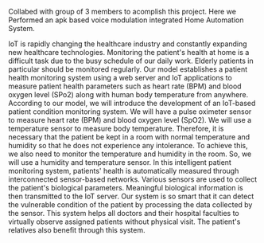 Collabed with group of 3 members to acomplish this project. Here we Performed an apk based voice modulation integrated Home Automation System.

IoT is rapidly changing the healthcare industry and constantly expanding new healthcare
technologies. Monitoring the patient's health at home is a difficult task due to the busy
schedule of our daily work. Elderly patients in particular should be monitored regularly. Our
model establishes a patient health monitoring system using a web server and IoT applications
to measure patient health parameters such as heart rate (BPM) and blood oxygen level (SPo2)
along with human body temperature from anywhere. According to our model, we will
introduce the development of an IoT-based patient condition monitoring system. We will
have a pulse oximeter sensor to measure heart rate (BPM) and blood oxygen level (SpO2).
We will use a temperature sensor to measure body temperature. Therefore, it is necessary that
the patient be kept in a room with normal temperature and humidity so that he does not
experience any intolerance. To achieve this, we also need to monitor the temperature and
humidity in the room. So, we will use a humidity and temperature sensor. In this intelligent
patient monitoring system, patients' health is automatically measured through interconnected
sensor-based networks. Various sensors are used to collect the patient's biological parameters.
Meaningful biological information is then transmitted to the IoT server. Our system is so
smart that it can detect the vulnerable condition of the patient by processing the data collected
by the sensor. This system helps all doctors and their hospital faculties to virtually observe
assigned patients without physical visit. The patient's relatives also benefit through this
system.
